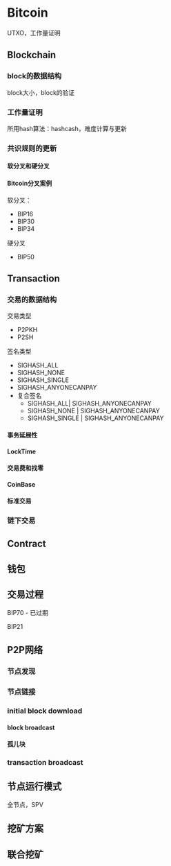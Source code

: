 # Bitcoin

UTXO，工作量证明

## Blockchain

### block的数据结构

block大小，block的验证

### 工作量证明

所用hash算法：hashcash，难度计算与更新

### 共识规则的更新

#### 软分叉和硬分叉

#### Bitcoin分叉案例

软分叉：

* BIP16
* BIP30
* BIP34

硬分叉

* BIP50

## Transaction

### 交易的数据结构

交易类型

* P2PKH
* P2SH

签名类型

* SIGHASH\_ALL
* SIGHASH\_NONE
* SIGHASH\_SINGLE
* SIGHASH\_ANYONECANPAY
* 复合签名
  * SIGHASH\_ALL\| SIGHASH\_ANYONECANPAY
  * SIGHASH\_NONE \| SIGHASH\_ANYONECANPAY
  * SIGHASH\_SINGLE \| SIGHASH\_ANYONECANPAY

#### 事务延展性

#### LockTime

#### 交易费和找零

#### CoinBase

#### 标准交易

### 链下交易

## Contract

## 钱包

## 交易过程

BIP70 - 已过期

BIP21

## P2P网络

### 节点发现

### 节点链接

### initial block download

#### block broadcast

#### 孤儿块

### transaction broadcast

## 节点运行模式

全节点，SPV

## 挖矿方案

## 联合挖矿



